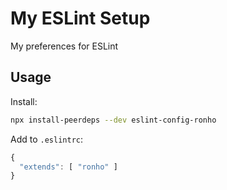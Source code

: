 
# My ESLint Setup

My preferences for ESLint

## Usage

Install:

```bash
npx install-peerdeps --dev eslint-config-ronho
```

Add to `.eslintrc`:

```js
{
  "extends": [ "ronho" ]
}
```
